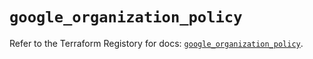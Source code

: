 # `google_organization_policy`

Refer to the Terraform Registory for docs: [`google_organization_policy`](https://registry.terraform.io/providers/hashicorp/google-beta/4.73.2/docs/resources/google_organization_policy).
